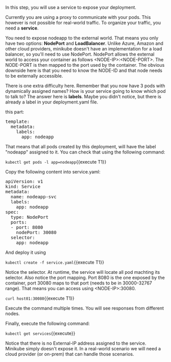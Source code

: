 In this step, you will use a service to expose your deployment.

Currently you are using a proxy to communicate with your pods. This however is not possible for real-world traffic. To organize your traffic, you need a **service**.

You need to expose nodeapp to the external world. That means you only have two options: **NodePort** and **LoadBalancer**. Unlike Azure, Amazon and other cloud providers, minikube doesn't have an implementation for a load balancer, so you'll need to use NodePort.
NodePort allows the external world to access your container as follows &lt;NODE-IP&gt;:&lt;NODE-PORT&gt;. The NODE-PORT is then mapped to the port used by the container. The obvious downside here is that you need to know the NODE-ID and that node needs to be externally accessible.

There is one extra difficulty here. Remember that you now have 3 pods with dynamically assigned names? How is your service going to know which pod to talk to? The answer here is **labels**. Maybe you didn't notice, but there is already a label in your deployment.yaml file.

this part:

<pre>
template:
  metadata:
    labels:
      app: nodeapp
</pre>

That means that all pods created by this deployment, will have the label "nodeapp" assigned to it. You can check that using the following command:

`kubectl get pods -l app=nodeapp`{{execute T1}}

Copy the following content into service.yaml:

<pre class="file"
  data-filename="./service.yaml"
  data-target="replace">
apiVersion: v1
kind: Service
metadata:
  name: nodeapp-svc
  labels:
    app: nodeapp
spec:
  type: NodePort
  ports:
  - port: 8080
    nodePort: 30080
  selector:
    app: nodeapp
</pre>

And deploy it using

`kubectl create -f service.yaml`{{execute T1}}

Notice the selector. At runtime, the service will locate all pod machting its selector. Also notice the port mapping. Port 8080 is the one exposed by the container, port 30080 maps to that port (needs to be in 30000-32767 range). That means you can access using &lt;NODE-IP&gt;:30080.

`curl host01:30080`{{execute T1}}

Execute the command multiple times. You will see responses from different nodes.


Finally, execute the following command:

`kubectl get services`{{execute}}

Notice that there is no External-IP address assigned to the service. Minikube simply doesn't expose it. In a real-world scenario we will need a cloud provider (or on-prem) that can handle those scenarios.
